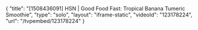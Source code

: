 {
    "title": "[1508436091] HSN | Good Food Fast: Tropical Banana Tumeric Smoothie",
    "type": "solo",
    "layout": "iframe-static",
    "videoId": "123178224",
    "url": "\/tvpembed\/123178224"
}